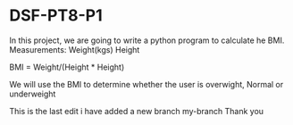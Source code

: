 # DSF-PT8-P1
In this project, we are going to write a python program to calculate he BMI.
Measurements:
Weight(kgs)
Height

BMI = Weight/(Height * Height)

We will use the BMI to determine whether the user is overwight, Normal or underweight

This is the last edit
i have added a new branch my-branch
Thank you
